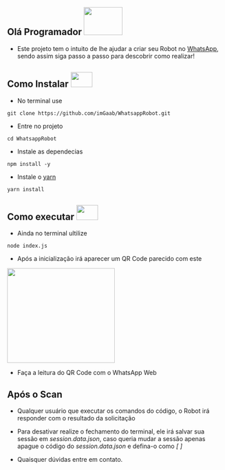 ## Olá Programador <img src="https://github.com/TheDudeThatCode/TheDudeThatCode/blob/master/Assets/Developer.gif" width="90" height="65">

- Este projeto tem o intuito de lhe ajudar a criar seu Robot no [WhatsApp](https://web.whatsapp.com), sendo assim siga passo a passo para descobrir como realizar!

## Como Instalar <img src="https://github.com/TheDudeThatCode/TheDudeThatCode/blob/master/Assets/powerup.gif" width="50" height="35">

- No terminal use
```
git clone https://github.com/imGaab/WhatsappRobot.git
```
- Entre no projeto
```
cd WhatsappRobot
```
- Instale as dependecias
```
npm install -y
```
- Instale o [yarn](https://classic.yarnpkg.com/pt-BR/docs/install/#windows-stable)
```
yarn install
```

## Como executar <img src="https://github.com/TheDudeThatCode/TheDudeThatCode/blob/master/Assets/coin.gif" width="50" height="35">

- Ainda no terminal ultilize
```
node index.js
```

- Após a inicialização irá aparecer um QR Code parecido com este

<img src="https://i.ibb.co/sPcb7J6/Screenshot-1.png" width="250" height="220">

- Faça a leitura do QR Code com o WhatsApp Web

## Após o Scan
- Qualquer usuário que executar os comandos do código, o Robot irá responder com o resultado da solicitação
- Para desativar realize o fechamento do terminal, ele irá salvar sua sessão em *session.data.json*, caso queria mudar a sessão apenas apague o código do *session.data.json* e defina-o como *[ ]*


- Quaisquer dúvidas entre em contato.
